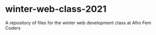 # winter-web-class-2021
A repository of files for the winter web development class at Afro Fem Coders
